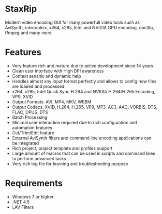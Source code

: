 # StaxRip

Modern video encoding GUI for many powerfull video tools such as AviSynth, mkvtoolnix, x264, x265, Intel and NVIDIA GPU encoding, eac3to, ffmpeg and many more

# Features

- Very feature rich and mature due to active development since 14 years
- Clean user interface with High DPI awareness
- Context sensitiv and dynamic help
- Handles almost any input format perfectly and allows to config how files are loaded and processed
- x264, x265, Intel Quick Sync H.264 and NVIDIA H.264/H.265 Encoding, VP9, XVID
- Output Formats: AVI, MP4, MKV, WEBM
- Output Codecs: XVID, H.264, H.265, VP9, MP3, AC3, AAC, VORBIS, DTS, FLAC, OPUS, DTS
- Batch Processing
- Minimal user interaction required due to rich configuration and automation features
- Cut/Trim/Edit feature
- External AviSynth filters and command line encoding applications can be integrated
- Rich project, project template and profiles support
- Large amount of macros that can be used in scripts and command lines to perform advanced tasks
- Very rich log file for learning and troubleshooting purpose

# Requirements

- Windows 7 or higher
- .NET 4.5
- LAV Filters